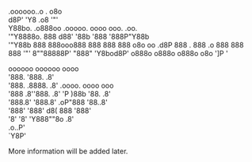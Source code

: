  .oooooo..o     .              o8o                  
d8P'    'Y8   .o8              '"'                  
Y88bo.      .o888oo  .ooooo.  oooo  ooo. .oo.       
 '"Y8888o.    888   d88' '88b '888  '888P"Y88b      
     '"Y88b   888   888ooo888  888   888   888  o8o 
oo     .d8P   888 . 888    .o  888   888   888  '"' 
8""88888P'    "888" 'Y8bod8P' o888o o888o o888o o8o 
                                               ']P 
                                               '  
                                                    
oooooo   oooooo     oooo                            
 '888.    '888.     .8'                             
  '888.   .8888.   .8'    .oooo.   oooo    ooo      
   '888  .8''888. .8'    'P  )88b   '88.  .8'       
    '888.8'  '888.8'      .oP"888    '88..8'        
     '888'    '888'      d8(  888     '888'         
      '8'      '8'       'Y888""8o     .8'          
                                   .o..P'           
                                   `Y8P'            
                                                    
                                                    
More information will be added later.
